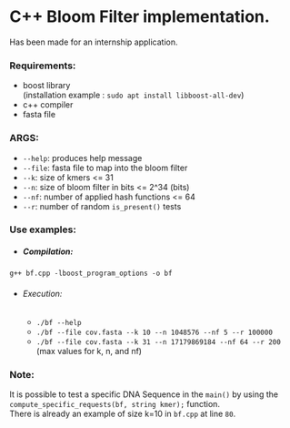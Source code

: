 # C++ Bloom Filter implementation.  
  
Has been made for an internship application.

### Requirements:  
- boost library  
(installation example : `sudo apt install libboost-all-dev`)
- c++ compiler
- fasta file

### ARGS:  
- `--help`: produces help message
- `--file`: fasta file to map into the bloom filter
- `--k`: size of kmers <= 31
- `--n`: size of bloom filter in bits <= 2^34 (bits)
- `--nf`: number of applied hash functions <= 64  
- `--r`: number of random `is_present()` tests

### Use examples:  
- ##### Compilation:  
`g++ bf.cpp -lboost_program_options -o bf`
- ###### Execution:
    - `./bf --help`
    - `./bf --file cov.fasta --k 10 --n 1048576 --nf 5 --r 100000`
    - `./bf --file cov.fasta --k 31 --n 17179869184 --nf 64 --r 200` (max values for k, n, and nf)

### Note:  
It is possible to test a specific DNA Sequence in the `main()` by using the  
`compute_specific_requests(bf, string kmer);` function.  
There is already an example of size k=10 in `bf.cpp` at line `80`.  